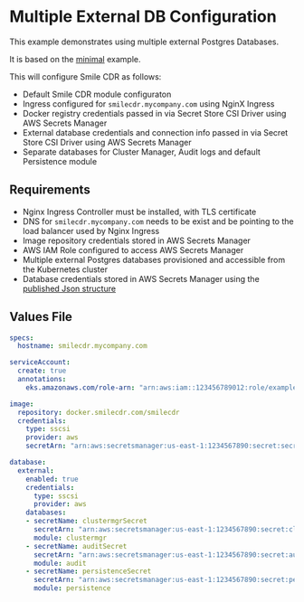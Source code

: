 # Multiple External DB Configuration

This example demonstrates using multiple external Postgres Databases.

It is based on the [minimal](minimal.md) example.

This will configure Smile CDR as follows:

* Default Smile CDR module configuraton
* Ingress configured for `smilecdr.mycompany.com` using NginX Ingress
* Docker registry credentials passed in via Secret Store CSI Driver using AWS Secrets Manager
* External database credentials and connection info passed in via Secret Store CSI Driver using AWS Secrets Manager
* Separate databases for Cluster Manager, Audit logs and default Persistence module

## Requirements

* Nginx Ingress Controller must be installed, with TLS certificate
* DNS for `smilecdr.mycompany.com` needs to be exist and be pointing to the load balancer used by Nginx Ingress
* Image repository credentials stored in AWS Secrets Manager
* AWS IAM Role configured to access AWS Secrets Manager
* Multiple external Postgres databases provisioned and accessible from the Kubernetes cluster
* Database credentials stored in AWS Secrets Manager using the [published Json structure](https://docs.aws.amazon.com/secretsmanager/latest/userguide/reference_secret_json_structure.html#reference_secret_json_structure_rds-postgres)

## Values File
```yaml
specs:
  hostname: smilecdr.mycompany.com

serviceAccount:
  create: true
  annotations:
    eks.amazonaws.com/role-arn: "arn:aws:iam::123456789012:role/example-role-name"

image:
  repository: docker.smilecdr.com/smilecdr
  credentials:
    type: sscsi
    provider: aws
    secretArn: "arn:aws:secretsmanager:us-east-1:1234567890:secret:secretname"

database:
  external:
    enabled: true
    credentials:
      type: sscsi
      provider: aws
    databases:
    - secretName: clustermgrSecret
      secretArn: "arn:aws:secretsmanager:us-east-1:1234567890:secret:clustermgrSecret"
      module: clustermgr
    - secretName: auditSecret
      secretArn: "arn:aws:secretsmanager:us-east-1:1234567890:secret:auditSecret"
      module: audit
    - secretName: persistenceSecret
      secretArn: "arn:aws:secretsmanager:us-east-1:1234567890:secret:persistenceSecret"
      module: persistence
```
